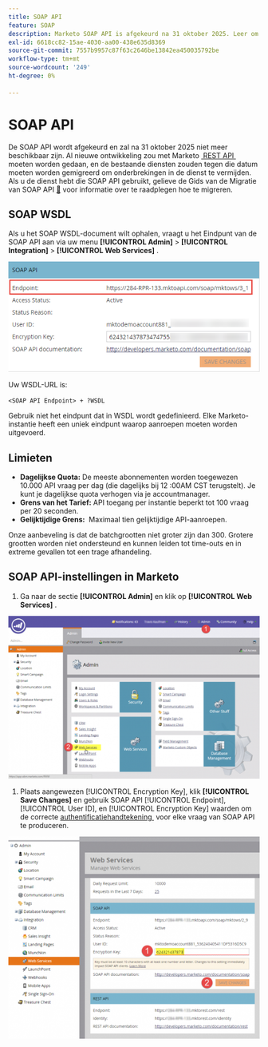 ```yaml
---
title: SOAP API
feature: SOAP
description: Marketo SOAP API is afgekeurd na 31 oktober 2025. Leer om aan REST te migreren, uw WSDL terug te winnen, quota's, tariefgrenzen, en auth opstelling te zien.
exl-id: 6618cc82-15ae-4030-aa00-438e635d8369
source-git-commit: 7557b9957c87f63c2646be13842ea450035792be
workflow-type: tm+mt
source-wordcount: '249'
ht-degree: 0%

---
```


# SOAP API

De SOAP API wordt afgekeurd en zal na 31 oktober 2025 niet meer beschikbaar zijn. Al nieuwe ontwikkeling zou met Marketo [&#x200B; REST API &#x200B;](../rest-api/rest-api.md) moeten worden gedaan, en de bestaande diensten zouden tegen die datum moeten worden gemigreerd om onderbrekingen in de dienst te vermijden. Als u de dienst hebt die SOAP API gebruikt, gelieve de Gids van de Migratie van SOAP API [&#128279;](./migration.md) voor informatie over te raadplegen hoe te migreren.

## SOAP WSDL

Als u het SOAP WSDL-document wilt ophalen, vraagt u het Eindpunt van de SOAP API aan via uw menu **[!UICONTROL Admin]** > **[!UICONTROL Integration]** > **[!UICONTROL Web Services]** .

![&#x200B; Eindpunt van SOAP &#x200B;](assets/endpoint-soap.png)

Uw WSDL-URL is:

`<SOAP API Endpoint> + ?WSDL`

Gebruik niet het eindpunt dat in WSDL wordt gedefinieerd. Elke Marketo-instantie heeft een uniek eindpunt waarop aanroepen moeten worden uitgevoerd.

## Limieten

- **Dagelijkse Quota:** De meeste abonnementen worden toegewezen 10.000 API vraag per dag (die dagelijks bij 12 :00AM CST terugstelt). Je kunt je dagelijkse quota verhogen via je accountmanager.
- **Grens van het Tarief:** API toegang per instantie beperkt tot 100 vraag per 20 seconden.
- **Gelijktijdige Grens:**  Maximaal tien gelijktijdige API-aanroepen.

Onze aanbeveling is dat de batchgrootten niet groter zijn dan 300. Grotere grootten worden niet ondersteund en kunnen leiden tot time-outs en in extreme gevallen tot een trage afhandeling.

## SOAP API-instellingen in Marketo

1. Ga naar de sectie **[!UICONTROL Admin]** en klik op **[!UICONTROL Web Services]** .

![&#x200B; admin-web-services2 &#x200B;](assets/admin-web-services2.png)

1. Plaats aangewezen [!UICONTROL Encryption Key], klik **[!UICONTROL Save Changes]** en gebruik SOAP API [!UICONTROL Endpoint], [!UICONTROL User ID], en [!UICONTROL Encryption Key] waarden om de correcte [&#x200B; authentificatiehandtekening &#x200B;](authentication-signature.md) voor elke vraag van SOAP API te produceren.

![&#x200B; admin-web-services3 &#x200B;](assets/admin-web-services3.png)
